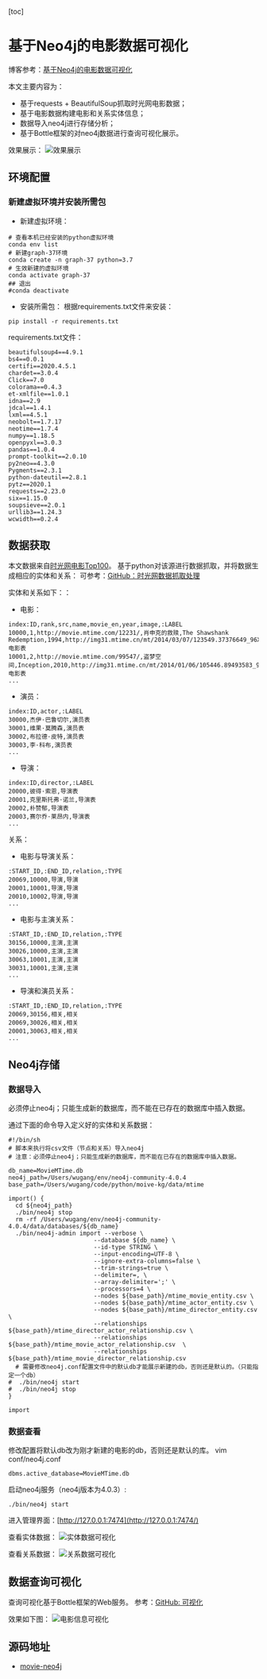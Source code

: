 [toc]

# 基于Neo4j的电影数据可视化
博客参考：[基于Neo4j的电影数据可视化](https://bubblewu.github.io/ckbarwdyc0000z5yd8tl0cjqn/)

本文主要内容为：
- 基于requests + BeautifulSoup抓取时光网电影数据；
- 基于电影数据构建电影和关系实体信息；
- 数据导入neo4j进行存储分析；
- 基于Bottle框架的对neo4j数据进行查询可视化展示。

效果展示：
![效果展示](https://cdn.jsdelivr.net/gh/bubblewu/cdn/images/neo4j/web-demo.png)



## 环境配置

### 新建虚拟环境并安装所需包

- 新建虚拟环境：
```
# 查看本机已经安装的python虚拟环境
conda env list
# 新建graph-37环境
conda create -n graph-37 python=3.7
# 生效新建的虚拟环境
conda activate graph-37
## 退出
#conda deactivate
```
- 安装所需包：
根据requirements.txt文件来安装：
```
pip install -r requirements.txt
```
requirements.txt文件：
```
beautifulsoup4==4.9.1
bs4==0.0.1
certifi==2020.4.5.1
chardet==3.0.4
Click==7.0
colorama==0.4.3
et-xmlfile==1.0.1
idna==2.9
jdcal==1.4.1
lxml==4.5.1
neobolt==1.7.17
neotime==1.7.4
numpy==1.18.5
openpyxl==3.0.3
pandas==1.0.4
prompt-toolkit==2.0.10
py2neo==4.3.0
Pygments==2.3.1
python-dateutil==2.8.1
pytz==2020.1
requests==2.23.0
six==1.15.0
soupsieve==2.0.1
urllib3==1.24.3
wcwidth==0.2.4
```

## 数据获取
本文数据来自[时光网电影Top100](http://www.mtime.com/top/movie/top100/)。
基于python对该源进行数据抓取，并将数据生成相应的实体和关系：
可参考：[GitHub：时光网数据抓取处理](https://github.com/bubblewu/movie-neo4j/blob/master/mtime/mtime_main.py)

实体和关系如下：：
- 电影：
```
index:ID,rank,src,name,movie_en,year,image,:LABEL
10000,1,http://movie.mtime.com/12231/,肖申克的救赎,The Shawshank Redemption,1994,http://img31.mtime.cn/mt/2014/03/07/123549.37376649_96X128.jpg,电影表
10001,2,http://movie.mtime.com/99547/,盗梦空间,Inception,2010,http://img31.mtime.cn/mt/2014/01/06/105446.89493583_96X128.jpg,电影表
...
```

- 演员：
```
index:ID,actor,:LABEL
30000,杰伊·巴鲁切尔,演员表
30001,维果·莫腾森,演员表
30002,布拉德·皮特,演员表
30003,李·科布,演员表
...
```

- 导演：
```
index:ID,director,:LABEL
20000,彼得·索恩,导演表
20001,克里斯托弗·诺兰,导演表
20002,朴赞郁,导演表
20003,赛尔乔·莱昂内,导演表
...
```

关系：
- 电影与导演关系：
```
:START_ID,:END_ID,relation,:TYPE
20069,10000,导演,导演
20001,10001,导演,导演
20010,10002,导演,导演
...
```

- 电影与主演关系：
```
:START_ID,:END_ID,relation,:TYPE
30156,10000,主演,主演
30026,10000,主演,主演
30063,10001,主演,主演
30031,10001,主演,主演
...
```

- 导演和演员关系：
```
:START_ID,:END_ID,relation,:TYPE
20069,30156,相关,相关
20069,30026,相关,相关
20001,30063,相关,相关
...
```

## Neo4j存储
### 数据导入
必须停止neo4j；只能生成新的数据库，而不能在已存在的数据库中插入数据。

通过下面的命令导入定义好的实体和关系数据：
```linux
#!/bin/sh
# 脚本来执行将csv文件（节点和关系）导入neo4j
# 注意：必须停止neo4j；只能生成新的数据库，而不能在已存在的数据库中插入数据。

db_name=MovieMTime.db
neo4j_path=/Users/wugang/env/neo4j-community-4.0.4
base_path=/Users/wugang/code/python/moive-kg/data/mtime

import() {
  cd ${neo4j_path}
  ./bin/neo4j stop
  rm -rf /Users/wugang/env/neo4j-community-4.0.4/data/databases/${db_name}
  ./bin/neo4j-admin import --verbose \
                        --database ${db_name} \
                        --id-type STRING \
                        --input-encoding=UTF-8 \
                        --ignore-extra-columns=false \
                        --trim-strings=true \
                        --delimiter=, \
                        --array-delimiter=';' \
                        --processors=4 \
                        --nodes ${base_path}/mtime_movie_entity.csv \
                        --nodes ${base_path}/mtime_actor_entity.csv \
                        --nodes ${base_path}/mtime_director_entity.csv \
                        --relationships ${base_path}/mtime_director_actor_relationship.csv \
                        --relationships ${base_path}/mtime_movie_actor_relationship.csv  \
                        --relationships ${base_path}/mtime_movie_director_relationship.csv
  # 需要修改neo4j.conf配置文件中的默认db才能展示新建的db，否则还是默认的。（只能指定一个db）
#  ./bin/neo4j start
#  ./bin/neo4j stop
}

import

```

### 数据查看
修改配置将默认db改为刚才新建的电影的db，否则还是默认的库。
vim conf/neo4j.conf
```
dbms.active_database=MovieMTime.db
```

启动neo4j服务（neo4j版本为4.0.3）:
```
./bin/neo4j start
```

进入管理界面：[http://127.0.0.1:7474](http://127.0.0.1:7474/)

查看实体数据：
![实体数据可视化](https://cdn.jsdelivr.net/gh/bubblewu/cdn/images/neo4j/neo4j-moviemtime-movie.png)

查看关系数据：
![关系数据可视化](https://cdn.jsdelivr.net/gh/bubblewu/cdn/images/neo4j/moviemtime-relationships.png)

## 数据查询可视化
查询可视化基于Bottle框架的Web服务。
参考：[GitHub: 可视化](https://github.com/bubblewu/movie-neo4j/blob/master/mtime/mtime_graph_show.py)

效果如下图：
![电影信息可视化](https://cdn.jsdelivr.net/gh/bubblewu/cdn/images/neo4j/moviemtime-web.png)

## 源码地址
- [movie-neo4j](https://github.com/bubblewu/movie-neo4j)


